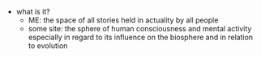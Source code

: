   * what is it?
    * ME: the space of all stories held in actuality by all people
    * some site: the sphere of human consciousness and mental activity especially in regard to its influence on the biosphere and in relation to evolution